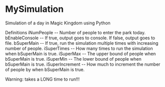 # MySimulation
Simulation of a day in Magic Kingdom using Python

Definitions
iNumPeople -- Number of people to enter the park today.
bEnableConsole -- If true, output goes to console. If false, output goes to file.
bSuperMain -- If true, run the simulation multiple times with increasing number of people.
iSuperTimes -- How many times to run the simulation when bSuperMain is true.
iSuperMax -- The upper bound of people when bSuperMain is true.
iSuperMin -- The lower bound of people when bSuperMain is true.
iSuperIncrement -- How much to increment the number of people by when bSuperMain is true.

Warning: takes a LONG time to run!!!
